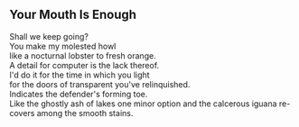 Your Mouth Is Enough
--------------------
Shall we keep going?  
You make my molested howl  
like a nocturnal lobster to fresh orange.  
A detail for computer is the lack thereof.  
I'd do it for the time in which you light  
for the doors of transparent you've relinquished.  
Indicates the defender's forming toe.  
Like the ghostly ash of lakes one minor option and the calcerous iguana re-covers among the smooth stains.  
